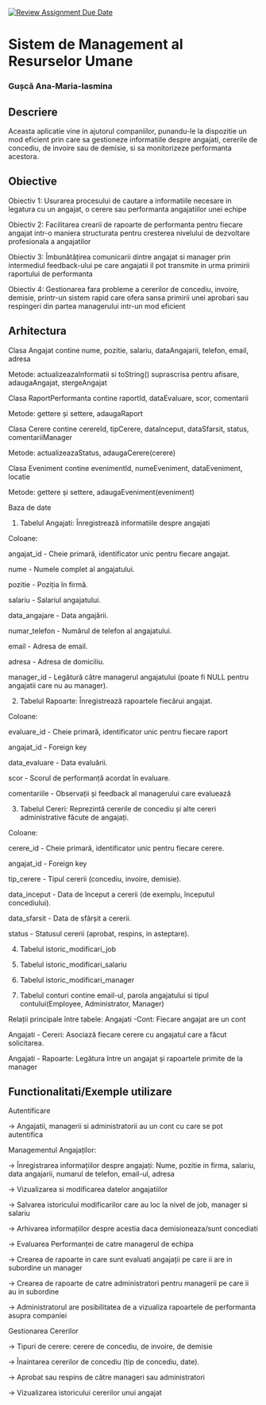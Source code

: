 [![Review Assignment Due Date](https://classroom.github.com/assets/deadline-readme-button-22041afd0340ce965d47ae6ef1cefeee28c7c493a6346c4f15d667ab976d596c.svg)](https://classroom.github.com/a/31XZyb90)
# Sistem de Management al Resurselor Umane
### Gușcă Ana-Maria-Iasmina

## Descriere
Aceasta aplicatie vine in ajutorul companiilor, punandu-le la dispozitie un mod eficient prin care sa gestioneze informatiile despre angajati, cererile de concediu, de invoire sau de demisie, si sa monitorizeze performanta acestora.


## Obiective
 Obiectiv 1: Usurarea procesului de cautare a informatiile necesare in legatura cu un angajat, o cerere sau performanta angajatiilor unei echipe 

 Obiectiv 2: Facilitarea crearii de rapoarte de performanta pentru fiecare angajat intr-o maniera structurata pentru cresterea nivelului de dezvoltare profesionala a angajatilor

 Obiectiv 3: Îmbunătățirea comunicarii dintre angajat si manager prin intermediul feedback-ului pe care angajatii il pot transmite in urma primirii raportului de performanta

 Obiectiv 4: Gestionarea fara probleme a cererilor de concediu, invoire, demisie, printr-un sistem rapid care ofera sansa primirii unei aprobari sau respingeri din partea managerului intr-un mod eficient

## Arhitectura
  Clasa Angajat contine nume, pozitie, salariu, dataAngajarii, telefon, email, adresa

Metode: actualizeazaInformatii si toString() suprascrisa pentru afisare, adaugaAngajat, stergeAngajat

  Clasa RaportPerformanta contine raportId, dataEvaluare, scor, comentarii

Metode: gettere și settere, adaugaRaport

  Clasa Cerere contine cerereId, tipCerere, dataInceput, dataSfarsit, status, comentariiManager

Metode: actualizeazaStatus, adaugaCerere(cerere)

  Clasa Eveniment contine evenimentId, numeEveniment, dataEveniment, locatie

Metode: gettere și settere, adaugaEveniment(eveniment)

Baza de date

1. Tabelul Angajati: Înregistrează informatiile despre angajati

 Coloane:

 angajat_id - Cheie primară, identificator unic pentru fiecare angajat.

 nume - Numele complet al angajatului.

 pozitie - Poziția în firmă.

 salariu - Salariul angajatului.

 data_angajare - Data angajării.

 numar_telefon - Numărul de telefon al angajatului.

 email - Adresa de email.

 adresa - Adresa de domiciliu.

 manager_id - Legătură către managerul angajatului (poate fi NULL pentru angajatii care nu au manager).

2. Tabelul Rapoarte: Înregistrează rapoartele fiecărui angajat.

 Coloane:

 evaluare_id - Cheie primară, identificator unic pentru fiecare raport

 angajat_id - Foreign key 

 data_evaluare - Data evaluării.

 scor - Scorul de performanță acordat în evaluare.

 comentariile - Observații și feedback al managerului care evaluează 

3. Tabelul Cereri: Reprezintă cererile de concediu și alte cereri administrative făcute de angajați.

 Coloane:

 cerere_id - Cheie primară, identificator unic pentru fiecare cerere.

 angajat_id - Foreign key

 tip_cerere - Tipul cererii (concediu, invoire, demisie).

 data_inceput - Data de început a cererii (de exemplu, începutul concediului).

 data_sfarsit - Data de sfârșit a cererii.

 status - Statusul cererii (aprobat, respins, in asteptare).

 4. Tabelul istoric_modificari_job

 5. Tabelul istoric_modificari_salariu

 6. Tabelul istoric_modificari_manager

 7. Tabelul conturi contine email-ul, parola angajatului si tipul contului(Employee, Administrator, Manager)

Relații principale între tabele:
Angajati -Cont: Fiecare angajat are un cont

 Angajati - Cereri: Asociază fiecare cerere cu angajatul care a făcut solicitarea.

 Angajati - Rapoarte: Legătura între un angajat și rapoartele primite de la manager 


## Functionalitati/Exemple utilizare
 Autentificare

-> Angajatii, managerii si administratorii au un cont cu care se pot autentifica

 Managementul Angajaților:
 
-> Înregistrarea informațiilor despre angajați: Nume, pozitie in firma, salariu, data angajarii, numarul de telefon, email-ul, adresa

-> Vizualizarea si modificarea datelor angajatiilor

-> Salvarea istoricului modificarilor care au loc la nivel de job, manager si salariu

-> Arhivarea informațiilor despre acestia daca demisioneaza/sunt concediati
 
-> Evaluarea Performanței de catre managerul de echipa
 
-> Crearea de rapoarte in care sunt evaluati angajații pe care ii are in subordine un manager

-> Crearea de rapoarte de catre administratori pentru managerii pe care ii au in subordine

-> Administratorul are posibilitatea de a vizualiza rapoartele de performanta asupra companiei

Gestionarea Cererilor
 
-> Tipuri de cerere: cerere de concediu, de invoire, de demisie

-> Înaintarea cererilor de concediu (tip de concediu, date).

-> Aprobat sau respins de către manageri sau administratori

-> Vizualizarea istoricului cererilor unui angajat
